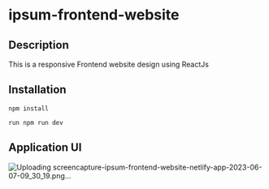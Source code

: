 ﻿# ipsum-frontend-website
 
## Description
This is a responsive Frontend website design using ReactJs

## Installation

```
npm install
```
```
run npm run dev
```

## Application UI

![Uploading screencapture-ipsum-frontend-website-netlify-app-2023-06-07-09_30_19.png…]()
